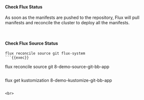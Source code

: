 #### Check Flux Status
As soon as the manifests are pushed to the repository, Flux will pull manifests and reconcile the cluster to deploy all the manifests.

<br>

#### Check Flux Source Status
```
flux reconcile source git flux-system
```{{exec}}

```
flux reconcile source git 8-demo-source-git-bb-app
```{{exec}}

```
flux get kustomization 8-demo-kustomize-git-bb-app
```{{exec}}

<br>


